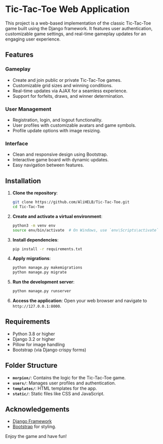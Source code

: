 # Tic-Tac-Toe Web Application

This project is a web-based implementation of the classic Tic-Tac-Toe game built using the Django framework. It features user authentication, customizable game settings, and real-time gameplay updates for an engaging user experience.

## Features

### Gameplay
- Create and join public or private Tic-Tac-Toe games.
- Customizable grid sizes and winning conditions.
- Real-time updates via AJAX for a seamless experience.
- Support for forfeits, draws, and winner determination.

### User Management
- Registration, login, and logout functionality.
- User profiles with customizable avatars and game symbols.
- Profile update options with image resizing.

### Interface
- Clean and responsive design using Bootstrap.
- Interactive game board with dynamic updates.
- Easy navigation between features.

## Installation

1. **Clone the repository**:
   ```bash
   git clone https://github.com/AliHELB/Tic-Tac-Toe.git
   cd Tic-Tac-Toe
   ```

2. **Create and activate a virtual environment**:
   ```bash
   python3 -m venv env
   source env/bin/activate  # On Windows, use `env\Scripts\activate`
   ```

3. **Install dependencies**:
   ```bash
   pip install -r requirements.txt
   ```

4. **Apply migrations**:
   ```bash
   python manage.py makemigrations
   python manage.py migrate
   ```

5. **Run the development server**:
   ```bash
   python manage.py runserver
   ```

6. **Access the application**:
   Open your web browser and navigate to `http://127.0.0.1:8000`.

## Requirements
- Python 3.8 or higher
- Django 3.2 or higher
- Pillow for image handling
- Bootstrap (via Django crispy forms)

## Folder Structure
- **`morpion/`**: Contains the logic for the Tic-Tac-Toe game.
- **`users/`**: Manages user profiles and authentication.
- **`templates/`**: HTML templates for the app.
- **`static/`**: Static files like CSS and JavaScript.

## Acknowledgements
- [Django Framework](https://www.djangoproject.com/)
- [Bootstrap](https://getbootstrap.com/) for styling.

Enjoy the game and have fun!
